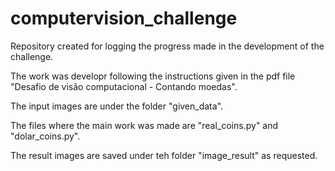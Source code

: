# computervision_challenge
Repository created for logging the progress made in the development of the challenge.

The work was developr following the instructions given in the pdf file "Desafio de visão computacional - Contando moedas".

The input images are under the folder "given_data".

The files where the main work was made are "real_coins.py" and "dolar_coins.py".

The result images are saved under teh folder "image_result" as requested.
